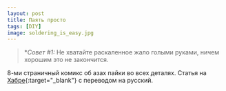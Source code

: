 ```yaml
---
layout: post 
title: Паять просто
tags: [DIY]
image: soldering_is_easy.jpg
---
```


>**Совет #1:* Не хватайте раскаленное жало голыми руками, ничем хорошим это не закончится.

<!--excerpt-->

8-ми страничный комикс об азах пайки во всех деталях.
Статья на [Хабре](https://habr.com/post/117695/){:target="_blank"} с переводом на русский.